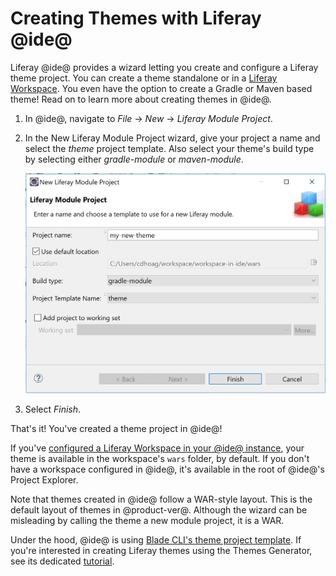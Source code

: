 # Creating Themes with Liferay @ide@ [](id=creating-themes-with-liferay-ide)

Liferay @ide@ provides a wizard letting you create and configure a Liferay theme
project. You can create a theme standalone or in a
[Liferay Workspace](/develop/tutorials/-/knowledge_base/7-0/liferay-workspace).
You even have the option to create a Gradle or Maven based theme! Read
on to learn more about creating themes in @ide@.

1.  In @ide@, navigate to *File* &rarr; *New* &rarr; *Liferay Module Project*.

2.  In the New Liferay Module Project wizard, give your project a name and
    select the *theme* project template. Also select your theme's build type by
    selecting either *gradle-module* or *maven-module*.

    ![Figure 1: Use the theme project template to create a Liferay theme in @ide@.](../../../images/theme-in-ide.png)

3.  Select *Finish*.

That's it! You've created a theme project in @ide@!

If you've
[configured a Liferay Workspace in your @ide@ instance](/develop/tutorials/-/knowledge_base/7-0/creating-a-liferay-workspace-with-liferay-ide),
your theme is available in the workspace's `wars` folder, by default. If you
don't have a workspace configured in @ide@, it's available in the root of
@ide@'s Project Explorer.

Note that themes created in @ide@ follow a WAR-style layout. This is the default
layout of themes in @product-ver@. Although the wizard can be misleading by
calling the theme a new module project, it is a WAR.

Under the hood, @ide@ is using
[Blade CLI's theme project template](/develop/tutorials/-/knowledge_base/7-0/theme-template).
If you're interested in creating Liferay themes using the
Themes Generator, see its dedicated
[tutorial](/develop/tutorials/-/knowledge_base/7-0/themes-generator).
